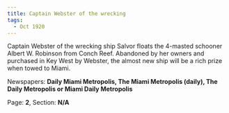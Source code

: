 ```yaml
---  
title: Captain Webster of the wrecking  
tags:  
  - Oct 1920  
---  
```

  
Captain Webster of the wrecking ship Salvor floats the 4-masted schooner Albert W. Robinson from Conch Reef. Abandoned by her owners and purchased in Key West by Webster, the almost new ship will be a rich prize when towed to Miami.  
  
Newspapers: **Daily Miami Metropolis, The Miami Metropolis (daily), The Daily Metropolis or Miami Daily Metropolis**  
  
Page: **2**, Section: **N/A** 
